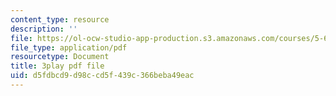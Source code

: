 ```yaml
---
content_type: resource
description: ''
file: https://ol-ocw-studio-app-production.s3.amazonaws.com/courses/5-61-physical-chemistry-fall-2017/d5fdbcd9d98ccd5f439c366beba49eac_TEMQhpsGFg.pdf
file_type: application/pdf
resourcetype: Document
title: 3play pdf file
uid: d5fdbcd9-d98c-cd5f-439c-366beba49eac
---
```

